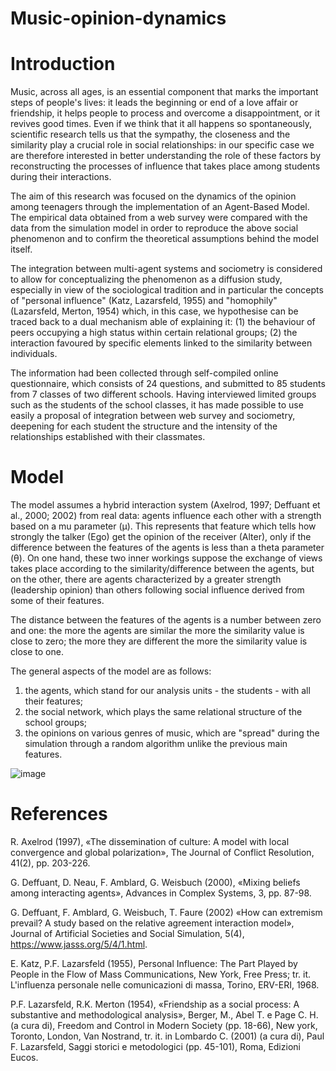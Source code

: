 # Music-opinion-dynamics

# Introduction
Music, across all ages, is an essential component that marks the important steps of people's lives: it leads the beginning or end of a love affair or friendship, it helps people to process and overcome a disappointment, or it revives good times. Even if we think that it all happens so spontaneously, scientific research tells us that the sympathy, the closeness and the similarity play a crucial role in social relationships: in our specific case we are therefore interested in better understanding the role of these factors by reconstructing the processes of influence that takes place among students during their interactions.

The aim of this research was focused on the dynamics of the opinion among teenagers through the implementation of an Agent-Based Model. The empirical data obtained from a web survey were compared with the data from the simulation model in order to reproduce the above social phenomenon and to confirm the theoretical assumptions behind the model itself.

The integration between multi-agent systems and sociometry is considered to allow for conceptualizing the phenomenon as a diffusion study, especially in view of the sociological tradition and in particular the concepts of "personal influence" (Katz, Lazarsfeld, 1955) and "homophily" (Lazarsfeld, Merton, 1954) which, in this case, we hypothesise can be traced back to a dual mechanism able of explaining it: (1) the behaviour of peers occupying a high status within certain relational groups; (2) the interaction favoured by specific elements linked to the similarity between individuals.

The information had been collected through self-compiled online questionnaire, which consists of 24 questions, and submitted to 85 students from 7 classes of two different schools. Having interviewed limited groups such as the students of the school classes, it has made possible to use easily a proposal of integration between web survey and sociometry, deepening for each student the structure and the intensity of the relationships established with their classmates.

# Model
The model assumes a hybrid interaction system (Axelrod, 1997; Deffuant et al., 2000; 2002) from real data: agents influence each other with a strength based on a mu parameter (µ). This represents that feature which tells how strongly the talker (Ego) get the opinion of the receiver (Alter), only if the difference between the features of the agents is less than a theta parameter (θ). On one hand, these two inner workings suppose the exchange of views takes place according to the similarity/difference between the agents, but on the other, there are agents characterized by a greater strength (leadership opinion) than others following social influence derived from some of their features.

The distance between the features of the agents is a number between zero and one: the more the agents are similar the more the similarity value is close to zero; the more they are different the more the similarity value is close to one.

The general aspects of the model are as follows: 
1) the agents, which stand for our analysis units - the students - with all their features; 
2) the social network, which plays the same relational structure of the school groups; 
3) the opinions on various genres of music, which are "spread" during the simulation through a random algorithm unlike the previous main features.

![image](https://user-images.githubusercontent.com/67426509/145727169-52d3a5bd-2ba1-4613-877b-16a0c9302780.png)


# References
R. Axelrod (1997), «The dissemination of culture: A model with local convergence and global polarization», The Journal of Conflict Resolution, 41(2), pp. 203-226.

G. Deffuant, D. Neau, F. Amblard, G. Weisbuch (2000), «Mixing beliefs among interacting agents», Advances in Complex Systems, 3, pp. 87-98.

G. Deffuant, F. Amblard, G. Weisbuch, T. Faure (2002) «How can extremism prevail? A study based on the relative agreement interaction model», Journal of Artificial Societies and Social Simulation, 5(4), https://www.jasss.org/5/4/1.html.

E. Katz, P.F. Lazarsfeld (1955), Personal Influence: The Part Played by People in the Flow of Mass Communications, New York, Free Press; tr. it. L'influenza personale nelle comunicazioni di massa, Torino, ERV-ERI, 1968.

P.F. Lazarsfeld, R.K. Merton (1954), «Friendship as a social process: A substantive and methodological analysis», Berger, M., Abel T. e Page C. H. (a cura di), Freedom and Control in Modern Society (pp. 18-66), New york, Toronto, London, Van Nostrand, tr. it. in Lombardo C. (2001) (a cura di), Paul F. Lazarsfeld, Saggi storici e metodologici (pp. 45-101), Roma, Edizioni Eucos.
